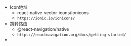 * Icon地址
  * react-native-vector-icons/Ionicons
  * `https://ionic.io/ionicons/`
* 跳转路由
  * @react-navigation/native
  * `https://reactnavigation.org/docs/getting-started/`
* 
